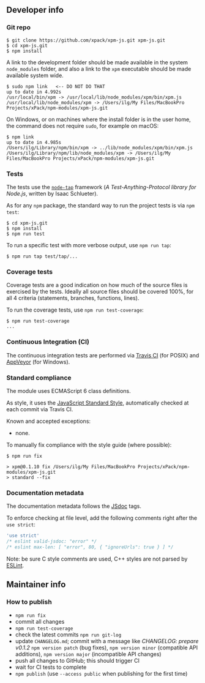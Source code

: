 ## Developer info

### Git repo

```console
$ git clone https://github.com/xpack/xpm-js.git xpm-js.git
$ cd xpm-js.git
$ npm install
```

A link to the development folder should be made available in the system 
`node_modules` folder, and also a link to the `xpm` executable should 
be made available system wide.

```console
$ sudo npm link   <-- DO NOT DO THAT
up to date in 4.992s
/usr/local/bin/xpm -> /usr/local/lib/node_modules/xpm/bin/xpm.js
/usr/local/lib/node_modules/xpm -> /Users/ilg/My Files/MacBookPro Projects/xPack/npm-modules/xpm-js.git
```

On Windows, or on machines where the install folder is in the user home,
the command does not require `sudo`, for example on macOS:

```console
$ npm link
up to date in 4.985s
/Users/ilg/Library/npm/bin/xpm -> ../lib/node_modules/xpm/bin/xpm.js
/Users/ilg/Library/npm/lib/node_modules/xpm -> /Users/ilg/My Files/MacBookPro Projects/xPack/npm-modules/xpm-js.git
```

### Tests

The tests use the [`node-tap`](http://www.node-tap.org) framework 
(_A Test-Anything-Protocol library for Node.js_, written by Isaac Schlueter).

As for any `npm` package, the standard way to run the project tests is 
via `npm test`:

```console
$ cd xpm-js.git
$ npm install
$ npm run test
```

To run a specific test with more verbose output, use `npm run tap`:

```console
$ npm run tap test/tap/...
```

### Coverage tests

Coverage tests are a good indication on how much of the source files is 
exercised by the tests. Ideally all source files should be covered 100%, 
for all 4 criteria (statements, branches, functions, lines).

To run the coverage tests, use `npm run test-coverage`:

```console
$ npm run test-coverage
...
```

### Continuous Integration (CI)

The continuous integration tests are performed via 
[Travis CI](https://travis-ci.org/xpack/xpm-js) (for POSIX) and 
[AppVeyor](https://ci.appveyor.com/project/ilg-ul/xpm-js) (for Windows).

### Standard compliance

The module uses ECMAScript 6 class definitions.

As style, it uses the [JavaScript Standard Style](https://standardjs.com/), 
automatically checked at each commit via Travis CI.

Known and accepted exceptions:

- none.

To manually fix compliance with the style guide (where possible):

```console
$ npm run fix

> xpm@0.1.10 fix /Users/ilg/My Files/MacBookPro Projects/xPack/npm-modules/xpm-js.git
> standard --fix

```

### Documentation metadata

The documentation metadata follows the [JSdoc](http://usejsdoc.org) tags.

To enforce checking at file level, add the following comments right after 
the `use strict`:

```js
'use strict'
/* eslint valid-jsdoc: "error" */
/* eslint max-len: [ "error", 80, { "ignoreUrls": true } ] */
```

Note: be sure C style comments are used, C++ styles are not parsed by 
[ESLint](http://eslint.org).

## Maintainer info

### How to publish

* `npm run fix`
* commit all changes
* `npm run test-coverage`
* check the latest commits `npm run git-log`
* update `CHANGELOG.md`; commit with a message like _CHANGELOG: prepare v0.1.2_
`npm version patch` (bug fixes), `npm version minor` (compatible API
  additions), `npm version major` (incompatible API changes)
* push all changes to GitHub; this should trigger CI
* wait for CI tests to complete
* `npm publish` (use `--access public` when publishing for the first time)
